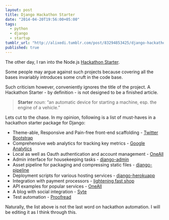 ```yaml
---
layout: post
title: Django Hackathon Starter
date: "2014-04-20T19:56:00+05:00"
tags: 
  - python
  - django
  - startup
tumblr_url: "http://alixedi.tumblr.com/post/83294853425/django-hackathon-starter"
published: true
---
```


The other day, I ran into the Node.js [Hackathon Starter](https://github.com/sahat/hackathon-starter
).

Some people may argue against such projects because covering all the bases invariably introduces some cruft in the code base.

Such criticism however, conveniently ignores the title of the project. A Hackathon Starter - by definition - is not designed to be a finished article.

>  **Starter** *noun*: “an automatic device for starting a machine, esp. the engine of a vehicle.”

Lets cut to the chase. In my opinion, following is a list of must-haves in a  hackathon starter package for Django:

* Theme-able, Responsive and Pain-free front-end scaffolding - [Twitter Bootstrap](http://getbootstrap.com/)
* Comprehensive web analytics for tracking key metrics - [Google Analytics](www.google.com/analytics/)
* Local as well as Oauth authentication and account management - [OneAll](www.oneall.com/)
* Admin interface for housekeeping tasks - [django-admin](https://docs.djangoproject.com/en/dev/ref/contrib/admin/)
* Asset pipeline for packaging and compressing static files - [django-pipeline](https://github.com/cyberdelia/django-pipeline)
* Deployment scripts for various hosting services - [django-herokuapp](https://github.com/etianen/django-herokuapp)
* Integration with payment processors - [lightening fast shop](www.getlfs.com/)
* API examples for popular services - [OneAll](www.oneall.com/)
* A blog with social integration - [Syte](rigoneri.github.io/syte/)
* Test automation - [Proofread](https://github.com/mattrobenolt/django-proofread)

Naturally, the list above is not the last word on hackathon automation. I will be editing it as I think through this.